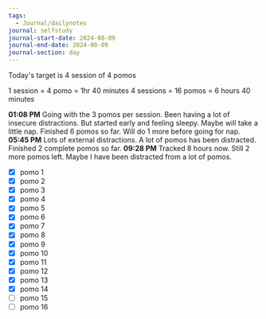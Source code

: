 ```yaml
---
tags:
  - Journal/dailynotes
journal: selfstudy
journal-start-date: 2024-08-09
journal-end-date: 2024-08-09
journal-section: day
---
```

Today's target is 4 session of 4 pomos

1 session = 4 pomo = 1hr 40 minutes
4 sessions = 16 pomos = 6 hours 40 minutes

**01:08 PM** Going with the 3 pomos per session. Been having a lot of insecure distractions. But started early and feeling sleepy. Maybe will take a little nap. Finished 6 pomos so far. Will do 1 more before going for nap.
**05:45 PM** Lots of external distractions. A lot of pomos has been distracted. Finished 2 complete pomos so far.
**09:28 PM** Tracked 8 hours now. Still 2 more pomos left. Maybe I have been distracted from a lot of pomos.


- [x] pomo 1
- [x] pomo 2
- [x] pomo 3
- [x] pomo 4
- [x] pomo 5
- [x] pomo 6
- [x] pomo 7
- [x] pomo 8
- [x] pomo 9
- [x] pomo 10
- [x] pomo 11
- [x] pomo 12
- [x] pomo 13
- [x] pomo 14
- [ ] pomo 15
- [ ] pomo 16
